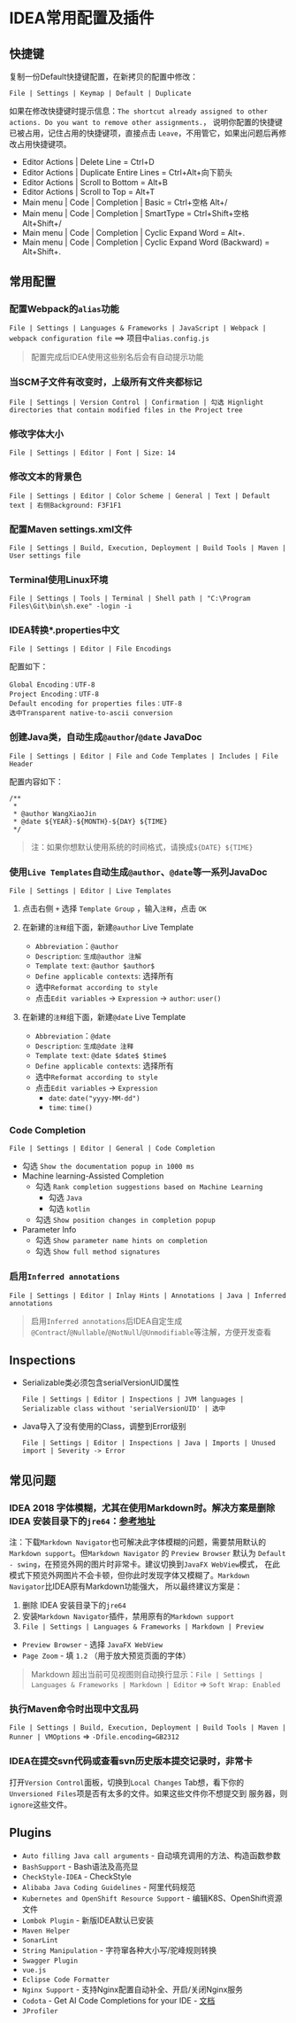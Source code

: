 # IDEA常用配置及插件

## 快捷键

复制一份Default快捷键配置，在新拷贝的配置中修改：

`File | Settings | Keymap | Default | Duplicate`

如果在修改快捷键时提示信息：`The shortcut already assigned to other actions. Do you want to remove other assignments.`，
说明你配置的快捷键已被占用，记住占用的快捷键项，直接点击 `Leave`，不用管它，如果出问题后再修改占用快捷键项。

* Editor Actions | Delete Line = Ctrl+D
* Editor Actions | Duplicate Entire Lines = Ctrl+Alt+向下箭头
* Editor Actions | Scroll to Bottom = Alt+B
* Editor Actions | Scroll to Top = Alt+T
* Main menu | Code | Completion | Basic = Ctrl+空格 Alt+/
* Main menu | Code | Completion | SmartType = Ctrl+Shift+空格 Alt+Shift+/
* Main menu | Code | Completion | Cyclic Expand Word = Alt+.
* Main menu | Code | Completion | Cyclic Expand Word (Backward) = Alt+Shift+.

## 常用配置

### 配置Webpack的`alias`功能

`File | Settings | Languages & Frameworks | JavaScript | Webpack | webpack configuration file` ==> 项目中`alias.config.js`

> 配置完成后IDEA使用这些别名后会有自动提示功能

### 当SCM子文件有改变时，上级所有文件夹都标记

`File | Settings | Version Control | Confirmation | 勾选 Hignlight directories that contain modified files in the Project tree`

### 修改字体大小

`File | Settings | Editor | Font | Size: 14`

### 修改文本的背景色

`File | Settings | Editor | Color Scheme | General | Text | Default text | 右侧Background: F3F1F1`

### 配置Maven settings.xml文件

`File | Settings | Build, Execution, Deployment | Build Tools | Maven | User settings file`

### Terminal使用Linux环境

`File | Settings | Tools | Terminal | Shell path | "C:\Program Files\Git\bin\sh.exe" -login -i`

### IDEA转换*.properties中文

`File | Settings | Editor | File Encodings`

配置如下：
```
Global Encoding：UTF-8
Project Encoding：UTF-8
Default encoding for properties files：UTF-8
选中Transparent native-to-ascii conversion
```
    

### 创建Java类，自动生成`@author`/`@date` JavaDoc

`File | Settings | Editor | File and Code Templates | Includes | File Header `

配置内容如下：

```
/**
 *
 * @author WangXiaoJin
 * @date ${YEAR}-${MONTH}-${DAY} ${TIME}
 */ 
```

> 注：如果你想默认使用系统的时间格式，请换成`${DATE} ${TIME}`

### 使用`Live Templates`自动生成`@author`、`@date`等一系列JavaDoc

`File | Settings | Editor | Live Templates`

1. 点击右侧 `+` 选择 `Template Group` ，输入`注释`，点击 `OK`

2. 在新建的`注释`组下面，新建`@author` Live Template
    * `Abbreviation`：`@author`
    * `Description`: `生成@author 注解`
    * `Template text`: `@author $author$`
    * `Define applicable contexts`: 选择所有
    * 选中`Reformat according to style`
    * 点击`Edit variables` -> `Expression` -> `author`: `user()`
    
3. 在新建的`注释`组下面，新建`@date` Live Template
    * `Abbreviation`：`@date`
    * `Description`: `生成@date 注释`
    * `Template text`: `@date $date$ $time$`
    * `Define applicable contexts`: 选择所有
    * 选中`Reformat according to style`
    * 点击`Edit variables` -> `Expression`
        * `date`: `date("yyyy-MM-dd")`
        * `time`: `time()`

### Code Completion

`File | Settings | Editor | General | Code Completion`
- 勾选 `Show the documentation popup in 1000 ms`
- Machine learning-Assisted Completion
    - 勾选 `Rank completion suggestions based on Machine Learning`
        - 勾选 `Java`
        - 勾选 `kotlin`
    - 勾选 `Show position changes in completion popup`
- Parameter Info
    - 勾选 `Show parameter name hints on completion`
    - 勾选 `Show full method signatures`

### 启用`Inferred annotations`

`File | Settings | Editor | Inlay Hints | Annotations | Java | Inferred annotations`

> 启用`Inferred annotations`后IDEA自定生成`@Contract`/`@Nullable`/`@NotNull`/`@Unmodifiable`等注解，方便开发查看

## Inspections

* Serializable类必须包含serialVersionUID属性

    `File | Settings | Editor | Inspections | JVM languages | Serializable class without 'serialVersionUID' | 选中`

* Java导入了没有使用的Class，调整到Error级别

    `File | Settings | Editor | Inspections | Java | Imports | Unused import | Severity -> Error`


## 常见问题

### IDEA 2018 字体模糊，尤其在使用Markdown时。解决方案是删除 IDEA 安装目录下的`jre64`：[参考地址](https://blog.csdn.net/zaemyn2015/article/details/84584458)

注：下载`Markdown Navigator`也可解决此字体模糊的问题，需要禁用默认的`Markdown support`。但`Markdown Navigator` 的
`Preview Browser` 默认为 `Default - swing`，在预览外网的图片时非常卡。建议切换到`JavaFX WebView`模式，
在此模式下预览外网图片不会卡顿，但你此时发现字体又模糊了。`Markdown Navigator`比IDEA原有Markdown功能强大，
所以最终建议方案是：  

1. 删除 IDEA 安装目录下的`jre64`
2. 安装`Markdown Navigator`插件，禁用原有的`Markdown support`
3. `File | Settings | Languages & Frameworks | Markdown | Preview`
* `Preview Browser` - 选择 `JavaFX WebView`
* `Page Zoom` - 填 `1.2` （用于放大预览页面的字体）

> Markdown 超出当前可见视图则自动换行显示：`File | Settings | Languages & Frameworks | Markdown | Editor` => `Soft Wrap: Enabled`

### 执行Maven命令时出现中文乱码

`File | Settings | Build, Execution, Deployment | Build Tools | Maven | Runner | VMOptions` => `-Dfile.encoding=GB2312`

### IDEA在提交svn代码或查看svn历史版本提交记录时，非常卡

打开`Version Control`面板，切换到`Local Changes` Tab想，看下你的 `Unversioned Files`项是否有太多的文件。如果这些文件你不想提交到
服务器，则`ignore`这些文件。

## Plugins

* `Auto filling Java call arguments` - 自动填充调用的方法、构造函数参数
* `BashSupport` - Bash语法及高亮显
* `CheckStyle-IDEA` - CheckStyle
* `Alibaba Java Coding Guidelines` - 阿里代码规范
* `Kubernetes and OpenShift Resource Support` - 编辑K8S、OpenShift资源文件
* `Lombok Plugin` - 新版IDEA默认已安装
* `Maven Helper`
* `SonarLint`
* `String Manipulation` - 字符窜各种大小写/驼峰规则转换
* `Swagger Plugin`
* `vue.js`
* `Eclipse Code Formatter` 
* `Nginx Support` - 支持Nginx配置自动补全、开启/关闭Nginx服务
* `Codota` - Get AI Code Completions for your IDE - [文档](https://www.codota.com/user-guide/introduction)
* `JProfiler`

